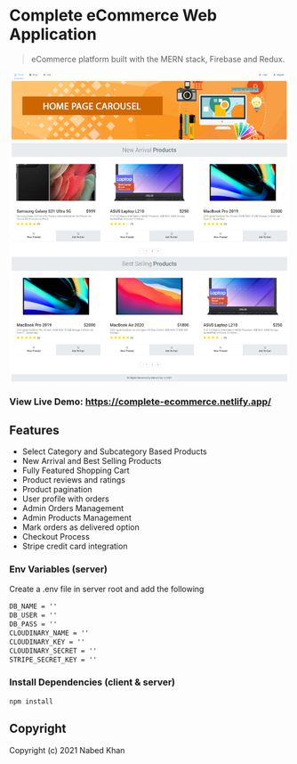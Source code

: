 # Complete eCommerce Web Application

> eCommerce platform built with the MERN stack, Firebase and Redux.

![screenshot](https://github.com/nabedkhan/Complete_eCommerce_Web_Application/blob/master/screenshot.png)

### View Live Demo: https://complete-ecommerce.netlify.app/

## Features

- Select Category and Subcategory Based Products
- New Arrival and Best Selling Products
- Fully Featured Shopping Cart
- Product reviews and ratings
- Product pagination
- User profile with orders
- Admin Orders Management
- Admin Products Management
- Mark orders as delivered option
- Checkout Process
- Stripe credit card integration

### Env Variables (server)

Create a .env file in server root and add the following

```
DB_NAME = ''
DB_USER = ''
DB_PASS = ''
CLOUDINARY_NAME = ''
CLOUDINARY_KEY = ''
CLOUDINARY_SECRET = ''
STRIPE_SECRET_KEY = ''
```

### Install Dependencies (client & server)

```
npm install
```

## Copyright

Copyright (c) 2021 Nabed Khan
